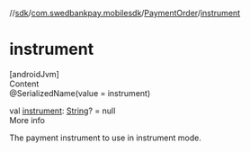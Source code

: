 //[sdk](../../../index.md)/[com.swedbankpay.mobilesdk](../index.md)/[PaymentOrder](index.md)/[instrument](instrument.md)



# instrument  
[androidJvm]  
Content  
@SerializedName(value = instrument)  
  
val [instrument](instrument.md): [String](https://kotlinlang.org/api/latest/jvm/stdlib/kotlin/-string/index.html)? = null  
More info  


The payment instrument to use in instrument mode.

  



